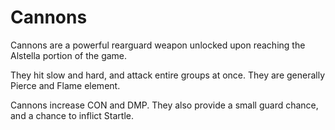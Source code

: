 # Cannons

Cannons are a powerful rearguard weapon unlocked upon reaching the Alstella portion of the game.

They hit slow and hard, and attack entire groups at once. They are generally Pierce and Flame element.

Cannons increase CON and DMP. They also provide a small guard chance, and a chance to inflict Startle.